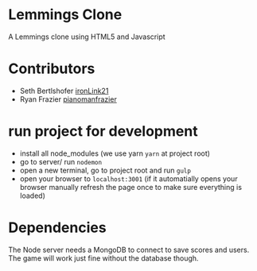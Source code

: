 # Lemmings Clone

A Lemmings clone using HTML5 and Javascript

# Contributors
 - Seth Bertlshofer [ironLink21](https://github.com/ironlink21)
 - Ryan Frazier [pianomanfrazier](https://github.com/pianomanfrazier)

# run project for development
- install all node_modules (we use yarn `yarn` at project root)
- go to server/ run `nodemon`
- open a new terminal, go to project root and run `gulp`
- open your browser to `localhost:3001` (if it automatially opens your browser manually refresh the page once to make sure everything is loaded)

# Dependencies

The Node server needs a MongoDB to connect to save scores and users. The game will work just fine without the database though.
